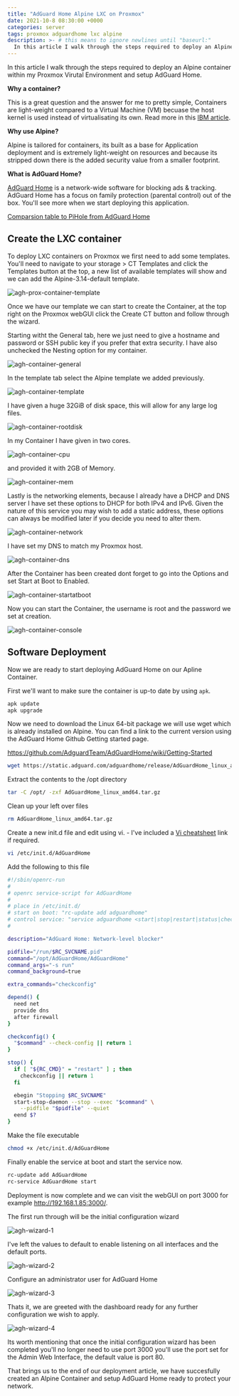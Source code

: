 ```yaml
---
title: "AdGuard Home Alpine LXC on Proxmox"
date: 2021-10-8 08:30:00 +0000
categories: server
tags: proxmox adguardhome lxc alpine
description: >- # this means to ignore newlines until "baseurl:"
  In this article I walk through the steps required to deploy an Alpine container within my Proxmox Virutal Environment and setup AdGuard Home.
---
```


In this article I walk through the steps required to deploy an Alpine container within my Proxmox Virutal Environment and setup AdGuard Home.

**Why a container?**

This is a great question and the answer for me to pretty simple, Containers are light-weight compared to a Virtual Machine (VM) becuase the host kernel is used instead of virtualisating its own. Read more in this [IBM article](https://www.ibm.com/cloud/blog/containers-vs-vms).

**Why use Alpine?**

Alpine is tailored for containers, its built as a base for Application deployment and is extremely light-weight on resources and because its stripped down there is the added security value from a smaller footprint.

**What is AdGuard Home?**

[AdGuard Home](https://adguard.com/en/adguard-home/overview.html) is a network-wide software for blocking ads & tracking.  AdGuard Home has a focus on family protection (parental control) out of the box. You'll see more when we start deploying this application.

[Comparsion table to PiHole from AdGuard Home](https://github.com/AdguardTeam/AdGuardHome#comparison-pi-hole) 



## Create the LXC container

To deploy LXC containers on Proxmox we first need to add some templates. You'll need to navigate to your storage > CT Templates and click the Templates button at the top, a new list of available templates will show and we can add the Alpine-3.14-default template.

![agh-prox-container-template](/assets/images/posts/agh-prox-container-template.png)



Once we have our template we can start to create the Container, at the top right on the Proxmox webGUI click the Create CT button and follow through the wizard.

Starting witht the General tab, here we just need to give a hostname and password or SSH public key if you prefer that extra security. I have also unchecked the Nesting option for my container.

![agh-container-general](/assets/images/posts/agh-container-general.png)

In the template tab select the Alpine template we added previously.

![agh-container-template](/assets/images/posts/agh-container-template.png)

I have given a huge 32GiB of disk space, this will allow for any large log files.

![agh-container-rootdisk](/assets/images/posts/agh-container-rootdisk.png)

In my Container I have given in two cores.

![agh-container-cpu](/assets/images/posts/agh-container-cpu.png)

and provided it with 2GB of Memory.

![agh-container-mem](/assets/images/posts/agh-container-mem.png)

Lastly is the networking elements, because I already have a DHCP and DNS server I have set these options to DHCP for both IPv4 and IPv6. Given the nature of this service you may wish to add a static address, these options can always be modified later if you decide you need to alter them.

![agh-container-network](/assets/images/posts/agh-container-network.png)

I have set my DNS to match my Proxmox host.

![agh-container-dns](/assets/images/posts/agh-container-dns.png)

After the Container has been created dont forget to go into the Options and set Start at Boot to Enabled.

![agh-container-startatboot](/assets/images/posts/agh-container-startatboot.png)

Now you can start the Container, the username is root and the password we set at creation.

![agh-container-console](/assets/images/posts/agh-container-console.png)



## Software Deployment

Now we are ready to start deploying AdGuard Home on our Apline Container.

First we'll want to make sure the container is up-to date by using `apk`.

```bash
apk update
apk upgrade
```

Now we need to download the Linux 64-bit package we will use wget which is already installed on Alpine. You can find a link to the current version using the AdGuard Home Github Getting started page.

https://github.com/AdguardTeam/AdGuardHome/wiki/Getting-Started

```bash
wget https://static.adguard.com/adguardhome/release/AdGuardHome_linux_amd64.tar.gz
```

Extract the contents to the /opt directory

```bash
tar -C /opt/ -zxf AdGuardHome_linux_amd64.tar.gz
```

Clean up your left over files

```bash
rm AdGuardHome_linux_amd64.tar.gz
```

Create a new init.d file and edit using vi. - I've included a [Vi cheatsheet](https://duckduckgo.com/?q=cheatsheet+vi&t=ffab&atb=v218-1&ia=answer) link if required.

```bash
vi /etc/init.d/AdGuardHome
```

Add the following to this file

```bash
#!/sbin/openrc-run
#
# openrc service-script for AdGuardHome
#
# place in /etc/init.d/
# start on boot: "rc-update add adguardhome"
# control service: "service adguardhome <start|stop|restart|status|checkconfig>"
#

description="AdGuard Home: Network-level blocker"

pidfile="/run/$RC_SVCNAME.pid"
command="/opt/AdGuardHome/AdGuardHome"
command_args="-s run"
command_background=true

extra_commands="checkconfig"

depend() {
  need net
  provide dns
  after firewall
}

checkconfig() {
  "$command" --check-config || return 1
}

stop() {
  if [ "${RC_CMD}" = "restart" ] ; then
    checkconfig || return 1
  fi

  ebegin "Stopping $RC_SVCNAME"
  start-stop-daemon --stop --exec "$command" \
    --pidfile "$pidfile" --quiet
  eend $?
}
```

Make the file executable

```bash
chmod +x /etc/init.d/AdGuardHome
```

Finally enable the service at boot and start the service now.

```bash
rc-update add AdGuardHome
rc-service AdGuardHome start
```



Deployment is now complete and we can visit the webGUI on port 3000 for example http://192.168.1.85:3000/.

The first run through will be the initial configuration wizard

![agh-wizard-1](/assets/images/posts/agh-wizard-1.png)

I've left the values to default to enable listening on all interfaces and the default ports.

![agh-wizard-2](/assets/images/posts/agh-wizard-2.png)

Configure an administrator user for AdGuard Home

![agh-wizard-3](/assets/images/posts/agh-wizard-3.png)

Thats it, we are greeted with the dashboard ready for any further configuration we wish to apply.

![agh-wizard-4](/assets/images/posts/agh-wizard-4.png)

Its worth mentioning that once the initial configuration wizard has been completed you'll no longer need to use port 3000 you'll use the port set for the Admin Web Interface, the default value is port 80.

That brings us to the end of our deployment article, we have succesfully created an Alpine Container and setup AdGuard Home ready to protect your network.